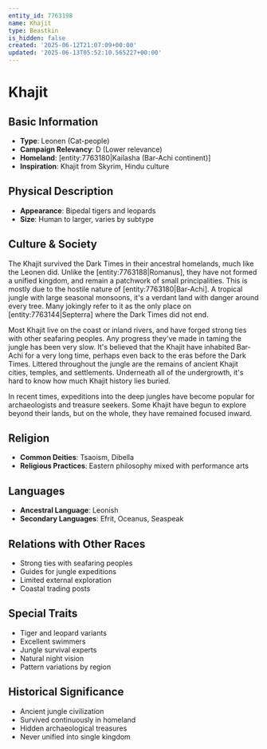 ```yaml
---
entity_id: 7763198
name: Khajit
type: Beastkin
is_hidden: false
created: '2025-06-12T21:07:09+00:00'
updated: '2025-06-13T05:52:10.565227+00:00'
---
```


# Khajit

## Basic Information

- **Type**: Leonen (Cat-people)
- **Campaign Relevancy**: D (Lower relevance)
- **Homeland**: [entity:7763180|Kailasha (Bar-Achi continent)]
- **Inspiration**: Khajit from Skyrim, Hindu culture

## Physical Description

- **Appearance**: Bipedal tigers and leopards
- **Size**: Human to larger, varies by subtype

## Culture & Society

The Khajit survived the Dark Times in their ancestral homelands, much like the Leonen did. Unlike the [entity:7763188|Romanus], they have not formed a unified kingdom, and remain a patchwork of small principalities. This is mostly due to the hostile nature of [entity:7763180|Bar-Achi]. A tropical jungle with large seasonal monsoons, it's a verdant land with danger around every tree. Many jokingly refer to it as the only place on [entity:7763144|Septerra] where the Dark Times did not end.

Most Khajit live on the coast or inland rivers, and have forged strong ties with other seafaring peoples. Any progress they've made in taming the jungle has been very slow. It's believed that the Khajit have inhabited Bar-Achi for a very long time, perhaps even back to the eras before the Dark Times. Littered throughout the jungle are the remains of ancient Khajit cities, temples, and settlements. Underneath all of the undergrowth, it's hard to know how much Khajit history lies buried.

In recent times, expeditions into the deep jungles have become popular for archaeologists and treasure seekers. Some Khajit have begun to explore beyond their lands, but on the whole, they have remained focused inward.

## Religion

- **Common Deities**: Tsaoism, Dibella
- **Religious Practices**: Eastern philosophy mixed with performance arts

## Languages

- **Ancestral Language**: Leonish
- **Secondary Languages**: Efrit, Oceanus, Seaspeak

## Relations with Other Races

- Strong ties with seafaring peoples
- Guides for jungle expeditions
- Limited external exploration
- Coastal trading posts

## Special Traits

- Tiger and leopard variants
- Excellent swimmers
- Jungle survival experts
- Natural night vision
- Pattern variations by region

## Historical Significance

- Ancient jungle civilization
- Survived continuously in homeland
- Hidden archaeological treasures
- Never unified into single kingdom